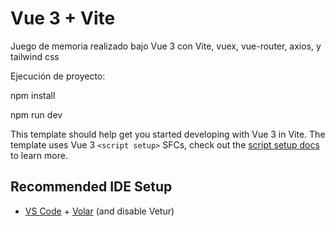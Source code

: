 # Vue 3 + Vite

Juego de memoria realizado bajo Vue 3 con Vite, vuex, vue-router, axios, y tailwind css

Ejecución de proyecto: 

npm install

npm run dev



This template should help get you started developing with Vue 3 in Vite. The template uses Vue 3 `<script setup>` SFCs, check out the [script setup docs](https://v3.vuejs.org/api/sfc-script-setup.html#sfc-script-setup) to learn more.




## Recommended IDE Setup

- [VS Code](https://code.visualstudio.com/) + [Volar](https://marketplace.visualstudio.com/items?itemName=Vue.volar) (and disable Vetur) 

